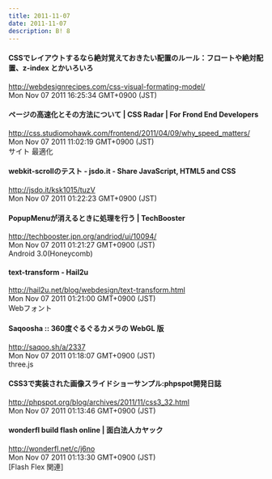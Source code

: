 ```yaml
---
title: 2011-11-07
date: 2011-11-07
description: B! 8
---
```


#### CSSでレイアウトするなら絶対覚えておきたい配置のルール：フロートや絶対配置、z-index とかいろいろ
http://webdesignrecipes.com/css-visual-formating-model/<br>
Mon Nov 07 2011 16:25:34 GMT+0900 (JST)<br>


#### ページの高速化とその方法について | CSS Radar | For Frond End Developers
http://css.studiomohawk.com/frontend/2011/04/09/why_speed_matters/<br>
Mon Nov 07 2011 11:02:19 GMT+0900 (JST)<br>
サイト 最適化


#### webkit-scrollのテスト - jsdo.it - Share JavaScript, HTML5 and CSS
http://jsdo.it/ksk1015/tuzV<br>
Mon Nov 07 2011 01:22:23 GMT+0900 (JST)<br>


#### PopupMenuが消えるときに処理を行う | TechBooster
http://techbooster.jpn.org/andriod/ui/10094/<br>
Mon Nov 07 2011 01:21:27 GMT+0900 (JST)<br>
Android 3.0(Honeycomb)


#### text-transform - Hail2u
http://hail2u.net/blog/webdesign/text-transform.html<br>
Mon Nov 07 2011 01:21:00 GMT+0900 (JST)<br>
Webフォント


#### Saqoosha :: 360度ぐるぐるカメラの WebGL 版
http://saqoo.sh/a/2337<br>
Mon Nov 07 2011 01:18:07 GMT+0900 (JST)<br>
three.js


#### CSS3で実装された画像スライドショーサンプル:phpspot開発日誌
http://phpspot.org/blog/archives/2011/11/css3_32.html<br>
Mon Nov 07 2011 01:13:46 GMT+0900 (JST)<br>


#### wonderfl build flash online | 面白法人カヤック
http://wonderfl.net/c/j6no<br>
Mon Nov 07 2011 01:13:30 GMT+0900 (JST)<br>
[Flash Flex 関連]


